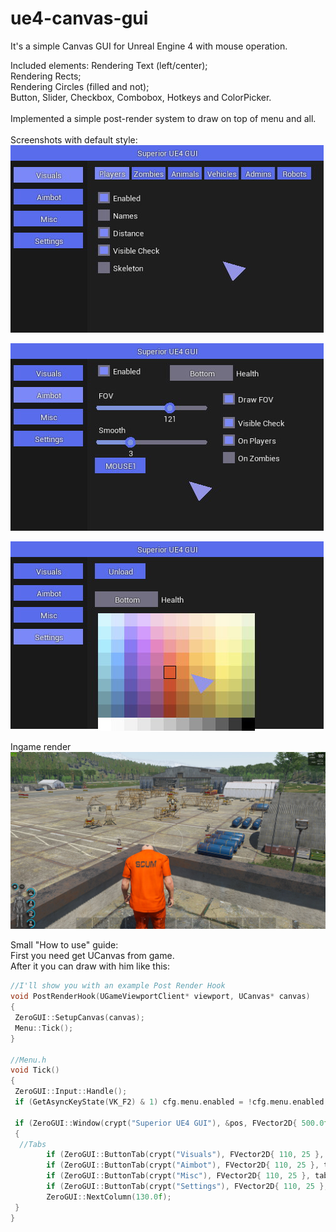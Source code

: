 # ue4-canvas-gui

It's a simple Canvas GUI for Unreal Engine 4 with mouse operation.

Included elements:
Rendering Text (left/center);<br>
Rendering Rects;<br>
Rendering Circles (filled and not);<br>
Button, Slider, Checkbox, Combobox, Hotkeys and ColorPicker.<br>
<br>
Implemented a simple post-render system to draw on top of menu and all.<br>
<br>
Screenshots with default style:<br>
![EU4 GUI](screenshots/canvas1.jpg "")
 
![EU4 GUI](screenshots/canvas2.jpg "")
 
![EU4 GUI](screenshots/canvas3.jpg "")
 
Ingame render
![EU4 GUI](screenshots/canvas4.jpg "")

Small "How to use" guide:<br>
First you need get UCanvas from game.<br>
After it you can draw with him like this:<br>

```cpp
//I'll show you with an example Post Render Hook
void PostRenderHook(UGameViewportClient* viewport, UCanvas* canvas)
{
 ZeroGUI::SetupCanvas(canvas);
 Menu::Tick();
}

//Menu.h
void Tick()
{
 ZeroGUI::Input::Handle();
 if (GetAsyncKeyState(VK_F2) & 1) cfg.menu.enabled = !cfg.menu.enabled;
 
 if (ZeroGUI::Window(crypt("Superior UE4 GUI"), &pos, FVector2D{ 500.0f, 300.0f }, cfg.menu.enabled))
 {
  //Tabs
		if (ZeroGUI::ButtonTab(crypt("Visuals"), FVector2D{ 110, 25 }, tab == 0)) tab = 0;
		if (ZeroGUI::ButtonTab(crypt("Aimbot"), FVector2D{ 110, 25 }, tab == 1)) tab = 1;
		if (ZeroGUI::ButtonTab(crypt("Misc"), FVector2D{ 110, 25 }, tab == 2)) tab = 2;
		if (ZeroGUI::ButtonTab(crypt("Settings"), FVector2D{ 110, 25 }, tab == 3)) tab = 3;
		ZeroGUI::NextColumn(130.0f);
 }
}
```
